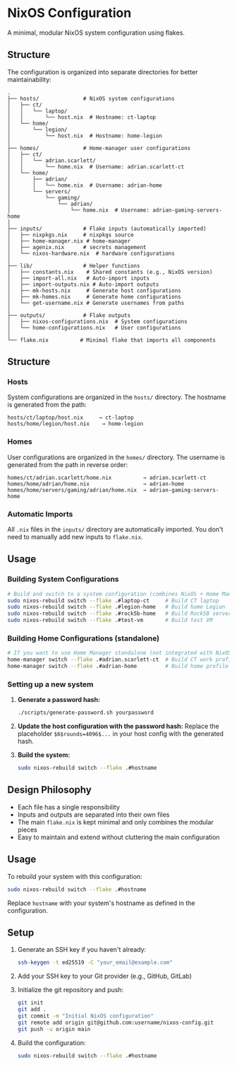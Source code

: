 # NixOS Configuration

A minimal, modular NixOS system configuration using flakes.

## Structure

The configuration is organized into separate directories for better maintainability:

```
.
├── hosts/              # NixOS system configurations
│   ├── ct/
│   │   └── laptop/
│   │       └── host.nix  # Hostname: ct-laptop
│   └── home/
│       └── legion/
│           └── host.nix  # Hostname: home-legion
│
├── homes/              # Home-manager user configurations
│   ├── ct/
│   │   └── adrian.scarlett/
│   │       └── home.nix  # Username: adrian.scarlett-ct
│   └── home/
│       ├── adrian/
│       │   └── home.nix  # Username: adrian-home
│       └── servers/
│           └── gaming/
│               └── adrian/
│                   └── home.nix  # Username: adrian-gaming-servers-home
│
├── inputs/             # Flake inputs (automatically imported)
│   ├── nixpkgs.nix     # nixpkgs source
│   ├── home-manager.nix # home-manager
│   ├── agenix.nix      # secrets management
│   └── nixos-hardware.nix  # hardware configurations
│
├── lib/                # Helper functions
│   ├── constants.nix    # Shared constants (e.g., NixOS version)
│   ├── import-all.nix   # Auto-import inputs
│   ├── import-outputs.nix # Auto-import outputs
│   ├── mk-hosts.nix     # Generate host configurations
│   ├── mk-homes.nix     # Generate home configurations
│   └── get-username.nix # Generate usernames from paths
│
├── outputs/            # Flake outputs
│   ├── nixos-configurations.nix  # System configurations
│   └── home-configurations.nix   # User configurations
│
└── flake.nix          # Minimal flake that imports all components
```

## Structure

### Hosts
System configurations are organized in the `hosts/` directory. The hostname is generated from the path:
```
hosts/ct/laptop/host.nix     → ct-laptop
hosts/home/legion/host.nix    → home-legion
```

### Homes
User configurations are organized in the `homes/` directory. The username is generated from the path in reverse order:
```
homes/ct/adrian.scarlett/home.nix          → adrian.scarlett-ct
homes/home/adrian/home.nix                 → adrian-home
homes/home/servers/gaming/adrian/home.nix  → adrian-gaming-servers-home
```

### Automatic Imports
All `.nix` files in the `inputs/` directory are automatically imported. You don't need to manually add new inputs to `flake.nix`.

## Usage

### Building System Configurations
```bash
# Build and switch to a system configuration (combines NixOS + Home Manager)
sudo nixos-rebuild switch --flake .#laptop-ct     # Build CT laptop
sudo nixos-rebuild switch --flake .#legion-home   # Build home Legion
sudo nixos-rebuild switch --flake .#rock5b-home   # Build Rock5B server
sudo nixos-rebuild switch --flake .#test-vm       # Build test VM
```

### Building Home Configurations (standalone)
```bash
# If you want to use Home Manager standalone (not integrated with NixOS)
home-manager switch --flake .#adrian.scarlett-ct  # Build CT work profile
home-manager switch --flake .#adrian-home         # Build home profile
```

### Setting up a new system

1. **Generate a password hash:**
   ```bash
   ./scripts/generate-password.sh yourpassword
   ```

2. **Update the host configuration with the password hash:**
   Replace the placeholder `$6$rounds=4096$...` in your host config with the generated hash.

3. **Build the system:**
   ```bash
   sudo nixos-rebuild switch --flake .#hostname
   ```

## Design Philosophy

- Each file has a single responsibility
- Inputs and outputs are separated into their own files
- The main `flake.nix` is kept minimal and only combines the modular pieces
- Easy to maintain and extend without cluttering the main configuration

## Usage

To rebuild your system with this configuration:

```bash
sudo nixos-rebuild switch --flake .#hostname
```

Replace `hostname` with your system's hostname as defined in the configuration.

## Setup

1. Generate an SSH key if you haven't already:
   ```bash
   ssh-keygen -t ed25519 -C "your_email@example.com"
   ```

2. Add your SSH key to your Git provider (e.g., GitHub, GitLab)

3. Initialize the git repository and push:
   ```bash
   git init
   git add .
   git commit -m "Initial NixOS configuration"
   git remote add origin git@github.com:username/nixos-config.git
   git push -u origin main
   ```

4. Build the configuration:
   ```bash
   sudo nixos-rebuild switch --flake .#hostname
   ```
